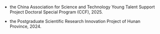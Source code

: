 - the China Association for Science and Technology Young Talent Support Project Doctoral Special Program (CCF), 2025.

- the Postgraduate Scientific Research Innovation Project of Hunan Province, 2024.